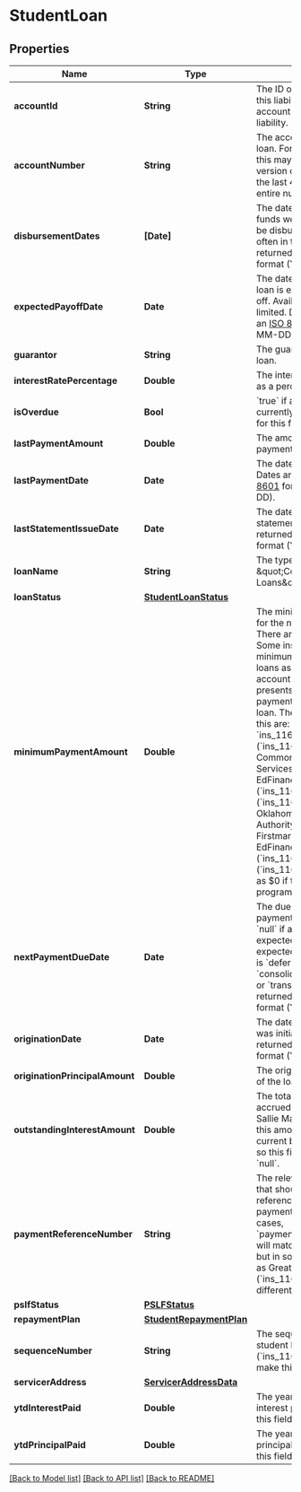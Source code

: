 # StudentLoan

## Properties
Name | Type | Description | Notes
------------ | ------------- | ------------- | -------------
**accountId** | **String** | The ID of the account that this liability belongs to. Each account can only contain one liability. | 
**accountNumber** | **String** | The account number of the loan. For some institutions, this may be a masked version of the number (e.g., the last 4 digits instead of the entire number). | 
**disbursementDates** | **[Date]** | The dates on which loaned funds were disbursed or will be disbursed. These are often in the past. Dates are returned in an [ISO 8601](https://wikipedia.org/wiki/ISO_8601) format (YYYY-MM-DD). | 
**expectedPayoffDate** | **Date** | The date when the student loan is expected to be paid off. Availability for this field is limited. Dates are returned in an [ISO 8601](https://wikipedia.org/wiki/ISO_8601) format (YYYY-MM-DD). | 
**guarantor** | **String** | The guarantor of the student loan. | 
**interestRatePercentage** | **Double** | The interest rate on the loan as a percentage. | 
**isOverdue** | **Bool** | &#x60;true&#x60; if a payment is currently overdue. Availability for this field is limited. | 
**lastPaymentAmount** | **Double** | The amount of the last payment. | 
**lastPaymentDate** | **Date** | The date of the last payment. Dates are returned in an [ISO 8601](https://wikipedia.org/wiki/ISO_8601) format (YYYY-MM-DD). | 
**lastStatementIssueDate** | **Date** | The date of the last statement. Dates are returned in an [ISO 8601](https://wikipedia.org/wiki/ISO_8601) format (YYYY-MM-DD). | 
**loanName** | **String** | The type of loan, e.g., \&quot;Consolidation Loans\&quot;. | 
**loanStatus** | [**StudentLoanStatus**](StudentLoanStatus.md) |  | 
**minimumPaymentAmount** | **Double** | The minimum payment due for the next billing cycle. There are some exceptions: Some institutions require a minimum payment across all loans associated with an account number. Our API presents that same minimum payment amount on each loan. The institutions that do this are: Great Lakes ( &#x60;ins_116861&#x60;), Firstmark (&#x60;ins_116295&#x60;), Commonbond Firstmark Services (&#x60;ins_116950&#x60;), EdFinancial Services (&#x60;ins_116304&#x60;), Granite State (&#x60;ins_116308&#x60;), and Oklahoma Student Loan Authority (&#x60;ins_116945&#x60;). Firstmark (&#x60;ins_116295&#x60; ), EdFinancial Services (&#x60;ins_116304&#x60;),  and Navient (&#x60;ins_116248&#x60;) will display as $0 if there is an autopay program in effect. | 
**nextPaymentDueDate** | **Date** | The due date for the next payment. The due date is &#x60;null&#x60; if a payment is not expected. A payment is not expected if &#x60;loan_status.type&#x60; is &#x60;deferment&#x60;, &#x60;in_school&#x60;, &#x60;consolidated&#x60;, &#x60;paid in full&#x60;, or &#x60;transferred&#x60;. Dates are returned in an [ISO 8601](https://wikipedia.org/wiki/ISO_8601) format (YYYY-MM-DD). | 
**originationDate** | **Date** | The date on which the loan was initially lent. Dates are returned in an [ISO 8601](https://wikipedia.org/wiki/ISO_8601) format (YYYY-MM-DD).  | 
**originationPrincipalAmount** | **Double** | The original principal balance of the loan. | 
**outstandingInterestAmount** | **Double** | The total dollar amount of the accrued interest balance. For Sallie Mae ( &#x60;ins_116944&#x60;), this amount is included in the current balance of the loan, so this field will return as &#x60;null&#x60;. | 
**paymentReferenceNumber** | **String** | The relevant account number that should be used to reference this loan for payments. In the majority of cases, &#x60;payment_reference_number&#x60; will match &#x60;account_number,&#x60; but in some institutions, such as Great Lakes (&#x60;ins_116861&#x60;), it will be different. | 
**pslfStatus** | [**PSLFStatus**](PSLFStatus.md) |  | 
**repaymentPlan** | [**StudentRepaymentPlan**](StudentRepaymentPlan.md) |  | 
**sequenceNumber** | **String** | The sequence number of the student loan. Heartland ECSI (&#x60;ins_116948&#x60;) does not make this field available. | 
**servicerAddress** | [**ServicerAddressData**](ServicerAddressData.md) |  | 
**ytdInterestPaid** | **Double** | The year to date (YTD) interest paid. Availability for this field is limited. | 
**ytdPrincipalPaid** | **Double** | The year to date (YTD) principal paid. Availability for this field is limited. | 

[[Back to Model list]](../README.md#documentation-for-models) [[Back to API list]](../README.md#documentation-for-api-endpoints) [[Back to README]](../README.md)


